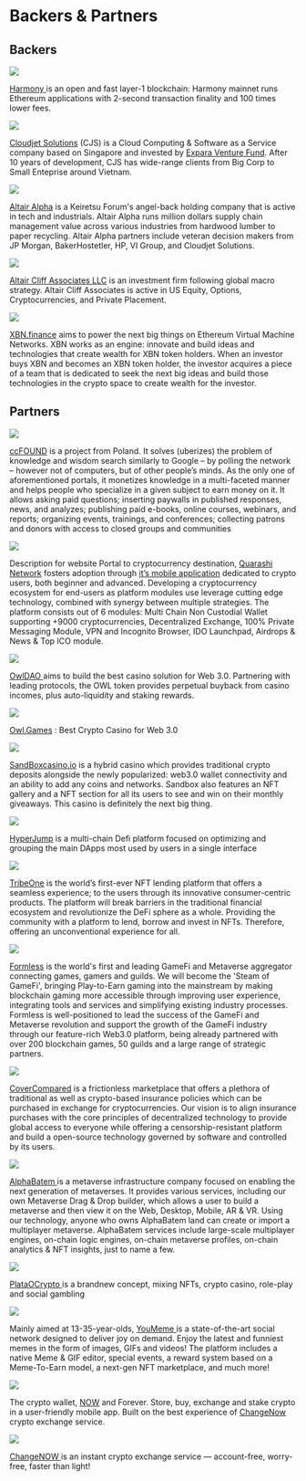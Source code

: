 # Backers & Partners

## Backers

![](<.gitbook/assets/harmony logo (1).jpg>)

[Harmony ](https://www.harmony.one/)is an open and fast layer-1 blockchain: Harmony mainnet runs Ethereum applications with 2-second transaction finality and 100 times lower fees.

![](<.gitbook/assets/image 2.png>)

[Cloudjet Solutions](https://www.cloudjetsolutions.com) (CJS) is a Cloud Computing & Software as a Service company based on Singapore and invested by [Expara Venture Fund](https://www.expara.com). After 10 years of development, CJS has wide-range clients from Big Corp to Small Enteprise around Vietnam.

![](<.gitbook/assets/image 3.png>)

[Altair Alpha](https://altair-alpha.com) is a Keiretsu Forum's angel-back holding company that is active in tech and industrials. Altair Alpha runs million dollars supply chain management value across various industries from hardwood lumber to paper recycling. Altair Alpha partners include veteran decision makers from JP Morgan, BakerHostetler, HP, VI Group, and Cloudjet Solutions.

![](.gitbook/assets/Picture6.png)

[Altair Cliff Associates LLC](https://www.altair-cliff.com) is an investment firm following global macro strategy. Altair Cliff Associates is active in US Equity, Options, Cryptocurrencies, and Private Placement.

![](.gitbook/assets/Picture7.png)

[XBN.finance](https://xbn.finance/) aims to power the next big things on Ethereum Virtual Machine Networks. XBN works as an engine: innovate and build ideas and technologies that create wealth for XBN token holders. When an investor buys XBN and becomes an XBN token holder, the investor acquires a piece of a team that is dedicated to seek the next big ideas and build those technologies in the crypto space to create wealth for the investor.

## Partners <a href="#backers" id="backers"></a>

![](.gitbook/assets/ccf.png)

[ccFOUND](https://ccfound.com) is a project from Poland. It solves (uberizes) the problem of knowledge and wisdom search similarly to Google – by polling the network – however not of computers, but of other people’s minds. As the only one of aforementioned portals, it monetizes knowledge in a multi-faceted manner and helps people who specialize in a given subject to earn money on it. It allows asking paid questions; inserting paywalls in published responses, news, and analyzes; publishing paid e-books, online courses, webinars, and reports; organizing events, trainings, and conferences; collecting patrons and donors with access to closed groups and communities

![](.gitbook/assets/Quarashi\_logo\_black3.png)

Description for website Portal to cryptocurrency destination, [Quarashi Network](https://quarashi.network) fosters adoption through [it’s mobile application](https://play.google.com/store/apps/details?id=com.ibt.quarashi) dedicated to crypto users, both beginner and advanced. Developing a cryptocurrency ecosystem for end-users as platform modules use leverage cutting edge technology, combined with synergy between multiple strategies. The platform consists out of 6 modules: Multi Chain Non Custodial Wallet supporting +9000 cryptocurrencies, Decentralized Exchange, 100% Private Messaging Module, VPN and Incognito Browser, IDO Launchpad, Airdrops & News & Top ICO module.

![](.gitbook/assets/OwlDAO.jpg)

[OwlDAO ](https://owldao.io/)aims to build the best casino solution for Web 3.0. Partnering with leading protocols, the OWL token provides perpetual buyback from casino incomes, plus auto-liquidity and staking rewards.

![](.gitbook/assets/OwlGames.jpg)

[Owl.Games](https://www.owl.games/) : Best Crypto Casino for Web 3.0

![](.gitbook/assets/Sandboxlogo.png)

[SandBoxcasino.io](https://sandboxcasino.io) is a hybrid casino which provides traditional crypto deposits alongside the newly popularized: web3.0 wallet connectivity and an ability to add any coins and networks. Sandbox also features an NFT gallery and a NFT section for all its users to see and win on their monthly giveaways. This casino is definitely the next big thing.

![](.gitbook/assets/HyperJump\_logo\_small.jpg)

[HyperJump](https://hyperjump.app) is a multi-chain Defi platform focused on optimizing and grouping the main DApps most used by users in a single interface

![](<.gitbook/assets/tribeo (2).png>)

[TribeOne](https://www.tribeone.io/) is the world’s first-ever NFT lending platform that offers a seamless experience; to the users through its innovative consumer-centric products. The platform will break barriers in the traditional financial ecosystem and revolutionize the DeFi sphere as a whole. Providing the community with a platform to lend, borrow and invest in NFTs. Therefore, offering an unconventional experience for all.

![](<.gitbook/assets/formless (1).png>)

[Formless](https://www.formless.me/home) is the world's first and leading GameFi and Metaverse aggregator connecting games, gamers and guilds. We will become the 'Steam of GameFi', bringing Play-to-Earn gaming into the mainstream by making blockchain gaming more accessible through improving user experience, integrating tools and services and simplifying existing industry processes. Formless is well-positioned to lead the success of the GameFi and Metaverse revolution and support the growth of the GameFi industry through our feature-rich Web3.0 platform, being already partnered with over 200 blockchain games, 50 guilds and a large range of strategic partners.

![](.gitbook/assets/CoverCompared.png)

[CoverCompared](https://covercompared.com/) is a frictionless marketplace that offers a plethora of traditional as well as crypto-based insurance policies which can be purchased in exchange for cryptocurrencies. Our vision is to align insurance purchases with the core principles of decentralized technology to provide global access to everyone while offering a censorship-resistant platform and build a open-source technology governed by software and controlled by its users.

![](<.gitbook/assets/alphabatem (1).png>)

[AlphaBatem ](https://alphabatem.com/)is a metaverse infrastructure company focused on enabling the next generation of metaverses. It provides various services, including our own Metaverse Drag & Drop builder, which allows a user to build a metaverse and then view it on the Web, Desktop, Mobile, AR & VR. Using our technology, anyone who owns AlphaBatem land can create or import a multiplayer metaverse. AlphaBatem services include large-scale multiplayer engines, on-chain logic engines, on-chain metaverse profiles, on-chain analytics & NFT insights, just to name a few.

![](<.gitbook/assets/Picture1 (2).png>)

[PlataOCrypto ](https://plataocrypto.io/)is a brandnew concept, mixing NFTs, crypto casino, role-play and social gambling

![](<.gitbook/assets/youMeme\_logo3 (1).png>)

Mainly aimed at 13-35-year-olds, [YouMeme ](https://youmeme.com)is a state-of-the-art social network designed to deliver joy on demand. Enjoy the latest and funniest memes in the form of images, GIFs and videos! The platform includes a native Meme & GIF editor, special events, a reward system based on a Meme-To-Earn model, a next-gen NFT marketplace, and much more!

![](<.gitbook/assets/now wallet resize (1).png>)

The crypto wallet, [NOW](https://walletnow.app/) and Forever. Store, buy, exchange and stake crypto in a user-friendly mobile app. Built on the best experience of [ChangeNow ](https://changenow.io/)crypto exchange service.

![](<.gitbook/assets/changenow resize.jpg>)

[ChangeNOW ](https://changenow.io/)is an instant crypto exchange service — account-free, worry-free, faster than light!
